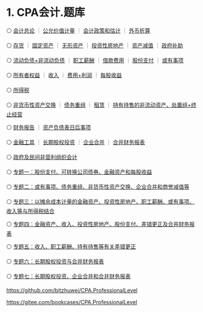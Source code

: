 # 1. CPA会计.题库

:white_circle: [会计总论](CPA会计.题库/会计总论.本章真题.md) ┊ [公允价值计量](CPA会计.题库/公允价值计量.本章真题.md) ┊ [会计政策和估计](CPA会计.题库/会计政策和估计.本章真题.md) ┊ [外币折算](CPA会计.题库/外币折算.本章真题.md)

:white_circle: [存货](CPA会计.题库/资产.存货.本章真题.md) ┊ [固定资产](CPA会计.题库/资产.固定资产.本章真题.md) ┊ [无形资产](CPA会计.题库/资产.无形资产.本章真题.md) ┊ [投资性房地产](CPA会计.题库/资产.投资性房地产.本章真题.md) ┊ [资产减值](CPA会计.题库/资产.资产减值.本章真题.md) ┊ [政府补助](CPA会计.题库/政府补助.本章真题.md)

:white_circle: [流动负债+非流动负债](CPA会计.题库/负债.流动负债+非流动负债.本章真题.md) ┊ [职工薪酬](CPA会计.题库/负债.职工薪酬.本章真题.md) ┊ [借款费用](CPA会计.题库/负债.借款费用.本章真题.md) ┊ [股份支付](CPA会计.题库/负债.股份支付.本章真题.md) ┊ [或有事项](CPA会计.题库/负债.或有事项.本章真题.md)

:white_circle: [所有者权益](CPA会计.题库/所有者权益.本章真题.md) ┊ [收入](CPA会计.题库/收入.本章真题.md) ┊ [费用+利润](CPA会计.题库/费用+利润.本章真题.md) ┊ [每股收益](CPA会计.题库/每股收益.本章真题.md)

:white_circle: [所得税](CPA会计.题库/所得税.本章真题.md)

:white_circle: [非货币性资产交换](CPA会计.题库/特殊.非货币性资产交换.本章真题.md) ┊ [债务重组](CPA会计.题库/特殊.债务重组.本章真题.md) ┊ [租赁](CPA会计.题库/特殊.租赁.本章真题.md) ┊ [持有待售的非流动资产、处置组+终止经营](CPA会计.题库/特殊.持有待售的非流动资产、处置组+终止经营.本章真题.md)

:white_circle: [财务报告](CPA会计.题库/财务报告.本章真题.md) ┊ [资产负债表日后事项](CPA会计.题库/资产负债表日后事项.本章真题.md)

:white_circle: [金融工具](CPA会计.题库/金融工具.本章真题.md) ┊ [长期股权投资](CPA会计.题库/长期股权投资.本章真题.md) ┊ [企业合并](CPA会计.题库/企业合并.本章真题.md) ┊ [合并财务报表](CPA会计.题库/合并财务报表.本章真题.md)

:white_circle: [政府及民间非营利组织会计](CPA会计.题库/政府及民间非营利组织会计.本章真题.md)

:white_circle: [专题一：股份支付、可转换公司债券、金融资产和每股收益](CPA会计.题库/专题一_股份支付+可转换公司债券+金融资产+每股收益.md)

:white_circle: [专题二：或有事项、债务重组、非货币性资产交换、企业合并和商誉减值等](CPA会计.题库/专题二_或有事项+债务重组+非货币性资产交换+企业合并+商誉减值等.md)

:white_circle: [专题三：以摊余成本计量的金融资产、投资性房地产、职工薪酬、或有事项、收入等与所得税结合](CPA会计.题库/专题三_以摊余成本计量的金融资产+投资性房地产+职工薪酬+或有事项+收入等+所得税.md)

:white_circle: [专题四：金融资产、收入、投资性房地产、股份支付、差错更正及合并财务报表](CPA会计.题库/专题四_金融资产+收入+投资性房地产+股份支付+差错更正及合并财务报表.md)

:white_circle: [专题五：收入、职工薪酬、持有待售等有关差错更正](CPA会计.题库/专题五_收入+职工薪酬+持有待售等有关差错更正.md)

:white_circle: [专题六：长期股权投资与合并财务报表](CPA会计.题库/专题六_长期股权投资+合并财务报表.md)

:white_circle: [专题七：长期股权投资、企业合并和合并财务报表](CPA会计.题库/专题七+长期股权投资+企业合并+合并财务报表.md)

<https://github.com/bitzhuwei/CPA.ProfessionalLevel>

<https://gitee.com/bookcases/CPA.ProfessionalLevel>
